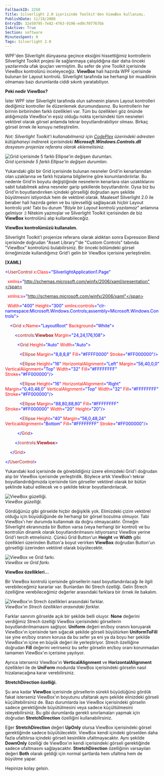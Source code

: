 ```yaml
---
FallbackID: 2250
Title: Silverlight 2.0 içerisinde Toolkit'den ViewBox kullanımı.
PublishDate: 11/18/2008
EntryID: 32e59795-7e82-4763-9196-ed9cf07767bb
IsActive: True
Section: software
MinutesSpent: 0
Tags: Silverlight 2.0
---
```

WPF'den Silverlight dünyasına geçince eksiğini hissettiğimiz
kontrollerin Silverlight Toolkit projesi ile sağlanmaya çalışıldığına
dair daha önceki yazılarımda ufak ipuçları vermiştim. Bu sefer de yine
Toolkit içerisinde ViewBox kontrolünü inceleyeceğiz. **ViewBox** hali
hazırda WPF içerisinde bulunan bir Layout kontrolü. Silverlight
tarafında ise herhangi bir muadilinin olmaması bazı durumlarda ciddi
sıkıntı yaratabiliyor.

**Peki nedir ViewBox?**

İster WPF ister Silverlight tarafında olun sahnenin planını Layout
kontrolleri dediğimiz kontroller ile düzenlemek durumundasınız. Bu
kontrollerin her birinin birbirinden farklı özellikleri var. Tüm bu
özellikleri göz önünde aldığımızda ViewBox'ın eşsiz olduğu nokta
içerisindeki tüm nesneleri vektörel olarak görsel anlamda tekrar
boyutlandırabiliyor olması. Birkaç görsel örnek ile konuyu
netleştirelim.

*Not: Silverlight Toolkit'i kullanabilmeniz için*
[*CodePlex*](http://codeplex.com/Silverlight) *üzerindeki adresten
kütüphaneyi indirerek içerisindeki* ***Microsoft.Windows.Controls.dll***
*dosyasını projenize referans olarak eklemelisiniz.*

![Grid içerisinde 5 farklı Ellipse'in değişen
durumları.](http://cdn.daron.yondem.com/assets/2250/17112008_1.png)\
*Grid içerisinde 5 farklı Ellipse'in değişen durumları.*

Yukarıdaki gibi bir Grid içerisinde bulunan nesneler Grid'in
kenarlarından olan uzaklarına ve farklı hizalama bilgilerine göre
konumlandırılırlar. Bu nedenle Grid'in boyutu değiştiğinde nesnelerin
kenarlara olan uzaklıklarını sabit tutabilmek adına nesneler garip
şekillerde boyutlandırılır. Oysa biz bu Grid'in boyutlandırırken
içindeki görselliği doğrudan aynı şekilde büyütmesini istiyorduk hem de
vektörel olarak. Maalesef Silverlight 2.0 ile beraber hali hazırda gelen
ve bu işlevselliği sağlayacak hiçbir Layout kontrolü yok! Tabi bu durum
"*Böyle bir Layout kontrolü yazılamaz*" anlamına gelmiyor :) Nitekim
yazmışlar ve Silverlight Toolkit içerisinden de biz **ViewBox**
kontrolünü alıp kullanabileceğiz.

**ViewBox kontrolümüzü kullanalım.**

Silverlight Toolkit'i projenize referans olarak aldıktan sonra
Expression Blend içerisinde doğrudan "Asset Library"'de "Custom
Controls" tabında "ViewBox" kontrolünü bulabilirsiniz. Bir önceki
bölümdeki görsel örneğimizde kullandığımız Grid'i gelin bir ViewBox
içerisine yerleştirelim.

**[XAML]**

<span style="color: blue;">\<</span><span
style="color: #a31515;">UserControl</span><span style="color: red;">
x</span><span style="color: blue;">:</span><span
style="color: red;">Class</span><span
style="color: blue;">="SilverlightApplication1.Page"</span>

  <span style="color: red;"> xmlns</span><span
style="color: blue;">="http://schemas.microsoft.com/winfx/2006/xaml/presentation"</span>

  <span style="color: red;"> xmlns</span><span
style="color: blue;">:</span><span style="color: red;">x</span><span
style="color: blue;">="http://schemas.microsoft.com/winfx/2006/xaml"</span>

  <span style="color: red;"> Width</span><span
style="color: blue;">="400"</span><span style="color: red;">
Height</span><span style="color: blue;">="300"</span><span
style="color: red;"> xmlns</span><span
style="color: blue;">:</span><span
style="color: red;">controls</span><span
style="color: blue;">="clr-namespace:Microsoft.Windows.Controls;assembly=Microsoft.Windows.Controls"\></span>

<span style="color: #a31515;">    </span><span
style="color: blue;">\<</span><span
style="color: #a31515;">Grid</span><span style="color: red;">
x</span><span style="color: blue;">:</span><span
style="color: red;">Name</span><span
style="color: blue;">="LayoutRoot"</span><span style="color: red;">
Background</span><span style="color: blue;">="White"\></span>

<span style="color: #a31515;">        </span><span
style="color: blue;">\<</span><span
style="color: #a31515;">controls</span><span
style="color: blue;">:</span><span
style="color: #a31515;">**Viewbox**</span><span style="color: red;">
Margin</span><span style="color: blue;">="24,24,176,108"\></span>

<span style="color: #a31515;">          </span><span
style="color: blue;">\<</span><span
style="color: #a31515;">Grid</span><span style="color: red;">
Height</span><span style="color: blue;">="Auto"</span><span
style="color: red;"> Width</span><span
style="color: blue;">="Auto"\></span>

<span style="color: #a31515;">            </span><span
style="color: blue;">\<</span><span
style="color: #a31515;">Ellipse</span><span style="color: red;">
Margin</span><span style="color: blue;">="8,8,8,8"</span><span
style="color: red;"> Fill</span><span
style="color: blue;">="\#FFFF0000"</span><span style="color: red;">
Stroke</span><span style="color: blue;">="\#FF000000"/\></span>

<span style="color: #a31515;">            </span><span
style="color: blue;">\<</span><span
style="color: #a31515;">Ellipse</span><span style="color: red;">
Height</span><span style="color: blue;">="16"</span><span
style="color: red;"> HorizontalAlignment</span><span
style="color: blue;">="Left"</span><span style="color: red;">
Margin</span><span style="color: blue;">="56,40,0,0"</span><span
style="color: red;"> VerticalAlignment</span><span
style="color: blue;">="Top"</span><span style="color: red;">
Width</span><span style="color: blue;">="32"</span><span
style="color: red;"> Fill</span><span
style="color: blue;">="\#FFFFFFFF"</span><span style="color: red;">
Stroke</span><span style="color: blue;">="\#FF000000"/\></span>

<span style="color: #a31515;">            </span><span
style="color: blue;">\<</span><span
style="color: #a31515;">Ellipse</span><span style="color: red;">
Height</span><span style="color: blue;">="16"</span><span
style="color: red;"> HorizontalAlignment</span><span
style="color: blue;">="Right"</span><span style="color: red;">
Margin</span><span style="color: blue;">="0,40,48,0"</span><span
style="color: red;"> VerticalAlignment</span><span
style="color: blue;">="Top"</span><span style="color: red;">
Width</span><span style="color: blue;">="32"</span><span
style="color: red;"> Fill</span><span
style="color: blue;">="\#FFFFFFFF"</span><span style="color: red;">
Stroke</span><span style="color: blue;">="\#FF000000"/\></span>

<span style="color: #a31515;">            </span><span
style="color: blue;">\<</span><span
style="color: #a31515;">Ellipse</span><span style="color: red;">
Margin</span><span style="color: blue;">="88,80,88,80"</span><span
style="color: red;"> Fill</span><span
style="color: blue;">="\#FFFFFFFF"</span><span style="color: red;">
Stroke</span><span style="color: blue;">="\#FF000000"</span><span
style="color: red;"> Width</span><span
style="color: blue;">="20"</span><span style="color: red;">
Height</span><span style="color: blue;">="20"/\></span>

<span style="color: #a31515;">            </span><span
style="color: blue;">\<</span><span
style="color: #a31515;">Ellipse</span><span style="color: red;">
Height</span><span style="color: blue;">="40"</span><span
style="color: red;"> Margin</span><span
style="color: blue;">="56,0,48,24"</span><span style="color: red;">
VerticalAlignment</span><span style="color: blue;">="Bottom"</span><span
style="color: red;"> Fill</span><span
style="color: blue;">="\#FFFFFFFF"</span><span style="color: red;">
Stroke</span><span style="color: blue;">="\#FF000000"/\></span>

<span style="color: #a31515;">          </span><span
style="color: blue;">\</</span><span
style="color: #a31515;">Grid</span><span style="color: blue;">\></span>

<span style="color: #a31515;">        </span><span
style="color: blue;">\</</span><span
style="color: #a31515;">controls</span><span
style="color: blue;">:</span><span
style="color: #a31515;">**Viewbox**</span><span
style="color: blue;">\></span>

<span style="color: #a31515;">    </span><span
style="color: blue;">\</</span><span
style="color: #a31515;">Grid</span><span style="color: blue;">\></span>

<span style="color: blue;">\</</span><span
style="color: #a31515;">UserControl</span><span
style="color: blue;">\></span>

Yukarıdaki kod içerisinde de görebildiğiniz üzere elimizdeki Grid'i
doğrudan alıp bir ViewBox içerisinde yerleştirdik. Böylece artık
ViewBox'ı tekrar boyutlandırdığımızda içerisinde tüm görseller vektörel
olarak bir bütün şeklinde kabul edilecek ve o şekilde tekrar
boyutlandırılacak.

![ViewBox
güzelliği.](http://cdn.daron.yondem.com/assets/2250/17112008_2.png)\
*ViewBox güzelliği.*

Gördüğünüz gibi görselde hiçbir değişiklik yok. Elimizdeki çizim
vektörel olduğu için büyüdüğünde de herhangi bir görsel bozulma olmuyor.
Tabi ViewBox'ı her durumda kullanmak da doğru olmayacaktır. Örneğin
Silverlight ekranınızda bir Button varsa (veya herhangi bir kontrol) ve
bu kontrolün dinamik olarak boyutlandırılmasını istiyorsanız ViewBox
yerine Grid'i tercih etmelisiniz. Çünkü Grid Button'un **Height** ve
**Width** gibi özellikleri üzerinden Button'a boyut verirken **ViewBox**
doğrudan Button'un görselliği üzerinden vektörel olarak büyütecektir.

![ViewBox ve Grid
farkı.](http://cdn.daron.yondem.com/assets/2250/17112008_3.png)\
*ViewBox ve Grid farkı.*

**ViewBox özellikleri...**

Bir ViewBox kontrolü içerisinde görsellerin nasıl boyutlandırılacağı ile
ilgili verebileceğimiz kararlar var. Bunlardan ilki Strech özelliği.
Gelin Strech özelliğine verebileceğimiz değerler arasındaki farklara bir
örnek ile bakalım.

![ViewBox'ın Strech özellikleri arasındaki
farklar.](http://cdn.daron.yondem.com/assets/2250/17112008_4.png)\
*ViewBox'ın Strech özellikleri arasındaki farklar.*

Farklar sanırım görselde açık bir şekilde belli oluyor. **None**
değerini verdiğimiz Strech özelliği ViewBox içerisindeki görsellerin
boyutlandırılmamasını sağlıyor. **Uniform** değeri en/boy oranını
koruyarak ViewBox'ın içerisinde tam sığacak şekilde görseli büyütürken
**UniformToFill** ise yine en/boy oranını korusa da bu sefer ya eni ya
da boyu her şekilde ViewBox'ın içine en büyük değeri ile yerleştiriyor.
Strech özelliğine doğrudan **Fill** değerini verirseniz bu sefer
görselin en/boy oranı korunmadan tamamen ViewBox'ın içerisine yayılıyor.

Ayrıca isterseniz ViewBox'ın **VerticalAlignment** ve
**HorizontalAlignment** özellikleri ile de **UniForm** modunda ViewBox
içerisindeki görselin nasıl hizalanacağına karar verebilirsiniz.

**StretchDirection özelliği.**

Şu ana kadar **ViewBox** içerisinde görsellerin sürekli büyüdüğünü
gördük fakat isterseniz ViewBox'ın boyutunu ufaltarak aynı şekilde
elinizdeki görseli küçültebilirsiniz de. Bazı durumlarda ise ViewBox
içerisindeki görselin sadece gerektiğinde büyütülmesini veya sadece
küçültülmesini isteyebilirsiniz. Bu gibi durumlarda gerekli
sınırlamaları yapmak için doğrudan **StretchDirection** özelliğini
kullanabilirsiniz.

Eğer **StretchDirection** değeri **UpOnly** olursa ViewBox içerisindeki
görsel gerektiğinde sadece büyütülecektir. ViewBox kendi içindeki
görselden daha fazla ufaltılırsa içindeki görseli kesinlikle
ufaltmayacaktır. Aynı şekilde **DownOnly** özelliği de ViewBox'ın kendi
içerisindeki görseli gerektiğinde sadece ufaltmasını sağlayacaktır.
**StretchDirection** özelliğinin varsayılan değeri **Both** olarak
geldiği için normal şartlarda hem ufaltma hem de büyütme yapar.

Hepinize kolay gelsin.


